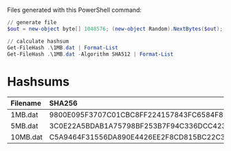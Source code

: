Files generated with this PowerShell command:

```powershell
// generate file
$out = new-object byte[] 1048576; (new-object Random).NextBytes($out); [IO.File]::WriteAllBytes('.\1MB.dat', $out)

// calculate hashsum
Get-FileHash .\1MB.dat | Format-List
Get-FileHash .\1MB.dat -Algorithm SHA512 | Format-List
```

# Hashsums

| Filename | SHA256                                                           | SHA512                                                                                                                           |
| :------- | :--------------------------------------------------------------- | :------------------------------------------------------------------------------------------------------------------------------- |
| 1MB.dat  | 9800E095F3707C01CBC8FF224157843FC6584F8EF86F73FF25A61D8233F199F2 | 6F2FEB43B1E4F348AA9D9DF7BB2A3B195D67DE2A44CF53FC713B08C6D29D93A25842E95CE50359962B4A2BC67F62622A2FD2241B433F1940EDBD6724E59365A2 |
| 5MB.dat  | 3C0E22A5BDAB1A75798BF253B7F94C336DCC423BFC001F83F5C41370039C3ED8 | 99491AF7713CC59A4CCB47C33511C8339C8481643E75AB8A8DFD604116A5DDFDCD764D1AB309E0BB53D58019D2A59C5168967960D5CE62D0F561E37618F70A79 |
| 10MB.dat | C5A9464F31556DA890E4426EE2F8CD815BC22C3D783DBE0A3FEACA02F6C5AAF3 | 57FDC19963EAE313B997257A65ADB62C3A7F334FF3DE5A0ACECC491E5387AB68F86C0573BF39F40FBB78B4740358F9093EAA1667F491AC04344EAD2F9CCB230E |